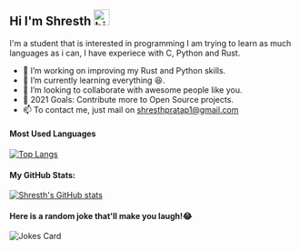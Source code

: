 ## Hi I'm Shresth <img src="https://user-images.githubusercontent.com/1303154/88677602-1635ba80-d120-11ea-84d8-d263ba5fc3c0.gif" width="28px" alt="hi">

I'm a student that is interested in programming I am trying to learn as much languages as i can, I have experiece with C, Python and Rust.

- 👀 I’m working on improving my Rust and Python skills.
- 🌱 I’m currently learning everything 😆.
- 💞️ I’m looking to collaborate with awesome people like you.
- 🥅 2021 Goals: Contribute more to Open Source projects.
- 📫 To contact me, just mail on shresthpratap1@gmail.com

#### Most Used Languages

[![Top Langs](https://github-readme-stats.vercel.app/api/top-langs/?username=Shresth001&layout=compact)](https://github.com/anuraghazra/github-readme-stats)


#### My GitHub Stats:
[![Shresth's GitHub stats](https://github-readme-stats.vercel.app/api/?username=Shresth001&show_icons=true&theme=radical)](https://github.com/Shresth001github-readme-stats)

#### Here is a random joke that'll make you laugh!😂
![Jokes Card](https://readme-jokes.vercel.app/api)
